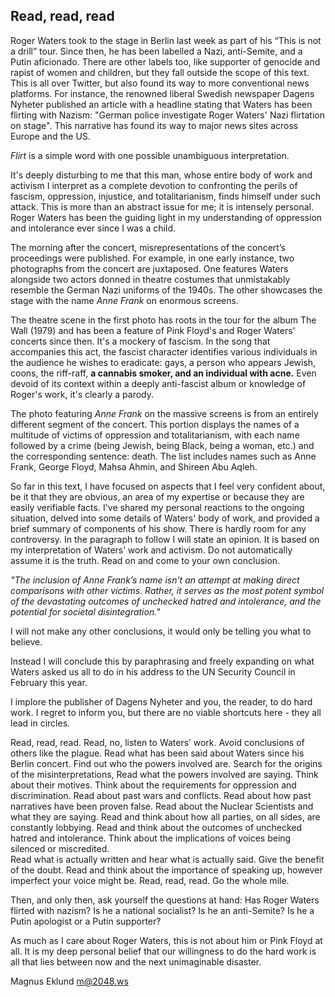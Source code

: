 ## Read, read, read

Roger Waters took to the stage in Berlin last week as part of his “This is not a drill” tour. 
Since then, he has been labelled a Nazi, anti-Semite, and a Putin aficionado. There are other labels 
too, like supporter of genocide and rapist of women and children, but they fall outside the scope of this text. 
This is all over Twitter, but also found its way to more conventional news platforms. 
For instance, the renowned liberal Swedish newspaper Dagens Nyheter published an article with a headline stating that Waters has been 
flirting with Nazism: "German police investigate Roger Waters' Nazi flirtation on stage". 
This narrative has found its way to major news sites across Europe and the US.

_Flirt_ is a simple word with one possible unambiguous interpretation.

It's deeply disturbing to me that this man, whose entire body of work and activism I interpret as a complete devotion to confronting 
the perils of fascism, oppression, injustice, and totalitarianism, finds himself under such attack. This is more than an abstract issue 
for me; it is intensely personal. Roger Waters has been the guiding light in my understanding of oppression and intolerance ever since 
I was a child.


The morning after the concert, misrepresentations of the concert’s proceedings were published. 
For example, in one early instance, two photographs from the concert are juxtaposed. 
One features Waters alongside two actors donned in theatre costumes that unmistakably resemble the German Nazi uniforms of the 1940s. 
The other showcases the stage with the name _Anne Frank_ on enormous screens.

The theatre scene in the first photo has roots in the tour for the album The Wall (1979) and has been a feature of Pink Floyd's and Roger Waters' concerts since then. 
It's a mockery of fascism. In the song that accompanies this act, the fascist character identifies various individuals in the audience 
he wishes to eradicate: gays, a person who appears Jewish, coons, the riff-raff, **a cannabis smoker, and an individual with acne.** 
Even devoid of its context within a deeply anti-fascist album or knowledge of Roger's work, it's clearly a parody.

The photo featuring _Anne Frank_ on the massive screens is from an entirely different segment of the concert. 
This portion displays the names of a multitude of victims of oppression and totalitarianism, with each name followed by a crime (being Jewish, being Black, being a woman, etc.) 
and the corresponding sentence: death. The list includes names such as Anne Frank, George Floyd, Mahsa Ahmin, and Shireen Abu Aqleh.

So far in this text, I have focused on aspects that I feel very confident about, be it that
they are obvious, an area of my expertise or because they are easily verifiable facts.
I've shared my personal reactions to the ongoing situation, delved into some details
of Waters' body of work, and provided a brief summary of components of his show. There is hardly room for any controversy. 
In the paragraph to follow I will state an
opinion. It is based on my interpretation of Waters’ work and activism. Do not
automatically assume it is the truth. Read on and come to your own conclusion.

_"The inclusion of Anne Frank’s name isn’t an attempt at making direct comparisons
with other victims. Rather, it serves as the most potent symbol of the devastating
outcomes of unchecked hatred and intolerance, and the potential for societal
disintegration."_

I will not make any other conclusions, it would only be telling you what to believe.

Instead I will conclude this by paraphrasing and freely expanding on what Waters
asked us all to do in his address to the UN Security Council in February this year.

I implore the publisher of Dagens Nyheter and you, the reader, to do hard work. I regret to
inform you, but there are no viable shortcuts here - they all lead in circles.

Read, read, read. Read, no, listen to Waters’ work. Avoid conclusions of others like the
plague. Read what has been said about Waters since his Berlin concert. Find out who
the powers involved are. Search for the origins of the misinterpretations, Read what 
the powers involved are saying. Think about their motives.  Think about the requirements for 
oppression and discrimination. Read about past wars and conflicts. 
Read about how past narratives have been proven false. Read about the Nuclear Scientists and what they are saying. 
Read and think about how all parties, on all sides, are constantly lobbying. Read and think about the
outcomes of unchecked hatred and intolerance. Think about the implications of voices being silenced or miscredited.  
Read what is actually written and hear what is actually said. 
Give the benefit of the doubt. 
Read and think about the importance of
speaking up, however imperfect your voice might be. Read, read, read. Go the whole
mile.

Then, and only then, ask yourself the questions at hand: Has Roger Waters flirted
with nazism? Is he a national socialist? Is he an anti-Semite? Is he a Putin apologist
or a Putin supporter?

As much as I care about Roger Waters, this is not about him or Pink Floyd at all. It is
my deep personal belief that our willingness to do the hard work is all that lies
between now and the next unimaginable disaster.


Magnus Eklund
m@2048.ws

